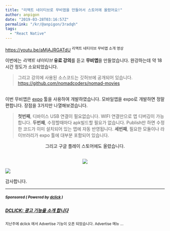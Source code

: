 ```yaml
---
title: "리액트 네이티브로 무비앱을 만들어서 스토어에 올렸어요!"
author: anpigon
date: "2019-03-28T03:16:57Z"
permalink: "/kr/@anpigon/3radqh"
tags:
  - "React Native"
---
```


https://youtu.be/aMjAJRGATdU
<sup>리액트 네티이브 무비앱 소개 영상</sup>

이번에는 *리액트 네이티브* **유료 강의**를 듣고 **무비앱**을 만들었습니다.
완강하는데 약 18시간 정도가 소요되었습니다. 
> 그리고 강의에 사용된 소스코드는 깃허브에 공개되어 있습니다.
https://github.com/nomadcoders/nomad-movies

<br>이번 무비앱은 [expo](https://expo.io/) 툴을 사용하여 개발하였습니다.
모바일앱을 expo로 개발하면 정말 편합니다.
장점을 3가지만 나열해보겠습니다.
 
> **첫번째**, 디바이스 USB 연결이 필요없습니다. WIFI 연결만으로 앱 디버깅이 가능합니다.
**두번째**, 수정할때마다 apk빌드할 필요가 없습니다. Publish만 하면 수정한 코드가 이미 설치되어 있는 앱에 자동 반영됩니다.
**세번째**, 필요한 모듈이나 라이브러리가 expo 툴에 대부분 포함되어 있습니다.

<center>
그리고 구글 플레이 스토어에도 올렸습니다.

<br>[![](https://upload.wikimedia.org/wikipedia/commons/thumb/c/cd/Get_it_on_Google_play.svg/136px-Get_it_on_Google_play.svg.png)](https://play.google.com/store/apps/details?id=com.anpigon.movie)</center>


![](https://files.steempeak.com/file/steempeak/anpigon/WrHOrCy4-E18489E185B3E1848FE185B3E18485E185B5E186ABE18489E185A3E186BA202019-03-282011.41.51.png)

감사합니다.

---

#####  <sub> **Sponsored ( Powered by [dclick](https://www.dclick.io) )** </sub>
##### [DCLICK: 광고 기능을 소개 합니다](https://api.dclick.io/v1/c?x=eyJhbGciOiJIUzI1NiIsInR5cCI6IkpXVCJ9.eyJjIjoiYW5waWdvbiIsInMiOiIzcmFkcWgiLCJhIjpbInQtMTI5MCJdLCJ1cmwiOiJodHRwczovL3N0ZWVtaXQuY29tL2RjbGljay1rci9AZGNsaWNrL2RjbGljay0tMTU0Mzk4NjgwNTgwOSIsImlhdCI6MTU1Mzc0MzI1NiwiZXhwIjoxODY5MTAzMjU2fQ.xdA5Fps4Cf2wZldr9Hp8yHtx_kaQv-FNlsnEu4hPuE0)
<sup>지난주에 dclick 에서 Advertise 기능이 오픈 되었습니다. Advertise 메뉴 ...</sup>
